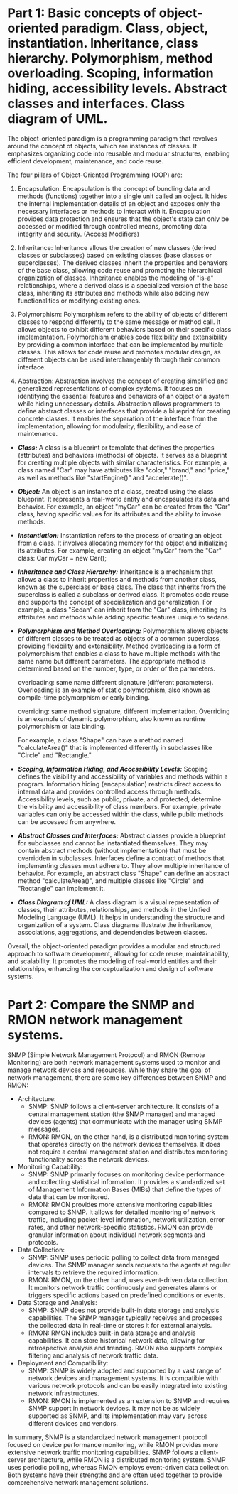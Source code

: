 # Part 1: Basic concepts of object-oriented paradigm. Class, object, instantiation. Inheritance, class hierarchy. Polymorphism, method overloading. Scoping, information hiding, accessibility levels. Abstract classes and interfaces. Class diagram of UML.
The object-oriented paradigm is a programming paradigm that revolves around the concept of objects, which are instances of classes. It emphasizes organizing code into reusable and modular structures, enabling efficient development, maintenance, and code reuse.

The four pillars of Object-Oriented Programming (OOP) are:

 1. Encapsulation:
        Encapsulation is the concept of bundling data and methods (functions) together into a single unit called an object. It hides the internal implementation details of an object and exposes only the necessary interfaces or methods to interact with it. Encapsulation provides data protection and ensures that the object's state can only be accessed or modified through controlled means, promoting data integrity and security. (Access Modifiers)

 2. Inheritance:
        Inheritance allows the creation of new classes (derived classes or subclasses) based on existing classes (base classes or superclasses). The derived classes inherit the properties and behaviors of the base class, allowing code reuse and promoting the hierarchical organization of classes. Inheritance enables the modeling of "is-a" relationships, where a derived class is a specialized version of the base class, inheriting its attributes and methods while also adding new functionalities or modifying existing ones.

 3. Polymorphism:
        Polymorphism refers to the ability of objects of different classes to respond differently to the same message or method call. It allows objects to exhibit different behaviors based on their specific class implementation. Polymorphism enables code flexibility and extensibility by providing a common interface that can be implemented by multiple classes. This allows for code reuse and promotes modular design, as different objects can be used interchangeably through their common interface.

 4. Abstraction:
        Abstraction involves the concept of creating simplified and generalized representations of complex systems. It focuses on identifying the essential features and behaviors of an object or a system while hiding unnecessary details. Abstraction allows programmers to define abstract classes or interfaces that provide a blueprint for creating concrete classes. It enables the separation of the interface from the implementation, allowing for modularity, flexibility, and ease of maintenance.
        
 - ***Class:***
        A class is a blueprint or template that defines the properties (attributes) and behaviors (methods) of objects.
        It serves as a blueprint for creating multiple objects with similar characteristics.
        For example, a class named "Car" may have attributes like "color," "brand," and "price," as well as methods like "startEngine()" and "accelerate()".
 - ***Object:***
        An object is an instance of a class, created using the class blueprint.
        It represents a real-world entity and encapsulates its data and behavior.
        For example, an object "myCar" can be created from the "Car" class, having specific values for its attributes and the ability to invoke methods.
 - ***Instantiation:***
        Instantiation refers to the process of creating an object from a class.
        It involves allocating memory for the object and initializing its attributes.
        For example, creating an object "myCar" from the "Car" class: Car myCar = new Car();
 - ***Inheritance and Class Hierarchy:***
        Inheritance is a mechanism that allows a class to inherit properties and methods from another class, known as the superclass or base class.
        The class that inherits from the superclass is called a subclass or derived class.
        It promotes code reuse and supports the concept of specialization and generalization.
        For example, a class "Sedan" can inherit from the "Car" class, inheriting its attributes and methods while adding specific features unique to sedans.
 - ***Polymorphism and Method Overloading:***
        Polymorphism allows objects of different classes to be treated as objects of a common superclass, providing flexibility and extensibility.
        Method overloading is a form of polymorphism that enables a class to have multiple methods with the same name but different parameters.
        The appropriate method is determined based on the number, type, or order of the parameters.
        
      overloading: same name different signature (different parameters). Overloading is an example of static polymorphism, also known as compile-time polymorphism or early binding. 
          
      overriding: same method signature, different implementation. Overriding is an example of dynamic polymorphism, also known as runtime polymorphism or late binding. 
      
      For example, a class "Shape" can have a method named "calculateArea()" that is implemented differently in subclasses like "Circle" and "Rectangle."
 
 - ***Scoping, Information Hiding, and Accessibility Levels:***
        Scoping defines the visibility and accessibility of variables and methods within a program.
        Information hiding (encapsulation) restricts direct access to internal data and provides controlled access through methods.
        Accessibility levels, such as public, private, and protected, determine the visibility and accessibility of class members.
        For example, private variables can only be accessed within the class, while public methods can be accessed from anywhere.
 - ***Abstract Classes and Interfaces:***
        Abstract classes provide a blueprint for subclasses and cannot be instantiated themselves.
        They may contain abstract methods (without implementation) that must be overridden in subclasses.
        Interfaces define a contract of methods that implementing classes must adhere to.
        They allow multiple inheritance of behavior.
        For example, an abstract class "Shape" can define an abstract method "calculateArea()", and multiple classes like "Circle" and "Rectangle" can implement it.
 - ***Class Diagram of UML:***
        A class diagram is a visual representation of classes, their attributes, relationships, and methods in the Unified Modeling Language (UML).
        It helps in understanding the structure and organization of a system.
        Class diagrams illustrate the inheritance, associations, aggregations, and dependencies between classes.

Overall, the object-oriented paradigm provides a modular and structured approach to software development, allowing for code reuse, maintainability, and scalability. It promotes the modeling of real-world entities and their relationships, enhancing the conceptualization and design of software systems.

# Part 2: Compare the SNMP and RMON network management systems.
SNMP (Simple Network Management Protocol) and RMON (Remote Monitoring) are both network management systems used to monitor and manage network devices and resources. While they share the goal of network management, there are some key differences between SNMP and RMON:
 - Architecture:
     - SNMP: SNMP follows a client-server architecture. It consists of a central management station (the SNMP manager) and managed devices (agents) that communicate with the manager using SNMP messages.
     - RMON: RMON, on the other hand, is a distributed monitoring system that operates directly on the network devices themselves. It does not require a central management station and distributes monitoring functionality across the network devices.
 - Monitoring Capability:
     - SNMP: SNMP primarily focuses on monitoring device performance and collecting statistical information. It provides a standardized set of Management Information Bases (MIBs) that define the types of data that can be monitored.
     - RMON: RMON provides more extensive monitoring capabilities compared to SNMP. It allows for detailed monitoring of network traffic, including packet-level information, network utilization, error rates, and other network-specific statistics. RMON can provide granular information about individual network segments and protocols.
 - Data Collection:
     - SNMP: SNMP uses periodic polling to collect data from managed devices. The SNMP manager sends requests to the agents at regular intervals to retrieve the required information.
     - RMON: RMON, on the other hand, uses event-driven data collection. It monitors network traffic continuously and generates alarms or triggers specific actions based on predefined conditions or events.
 - Data Storage and Analysis:
     - SNMP: SNMP does not provide built-in data storage and analysis capabilities. The SNMP manager typically receives and processes the collected data in real-time or stores it for external analysis.
     - RMON: RMON includes built-in data storage and analysis capabilities. It can store historical network data, allowing for retrospective analysis and trending. RMON also supports complex filtering and analysis of network traffic data.
 - Deployment and Compatibility:
     - SNMP: SNMP is widely adopted and supported by a vast range of network devices and management systems. It is compatible with various network protocols and can be easily integrated into existing network infrastructures.
     - RMON: RMON is implemented as an extension to SNMP and requires SNMP support in network devices. It may not be as widely supported as SNMP, and its implementation may vary across different devices and vendors.

In summary, SNMP is a standardized network management protocol focused on device performance monitoring, while RMON provides more extensive network traffic monitoring capabilities. SNMP follows a client-server architecture, while RMON is a distributed monitoring system. SNMP uses periodic polling, whereas RMON employs event-driven data collection. Both systems have their strengths and are often used together to provide comprehensive network management solutions.
